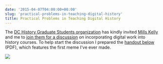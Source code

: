 ```yaml
---
date: '2015-04-07T04:00:00+00:00'
slug: 'practical-problems-in-teaching-digital-history'
title: Practical Problems in Teaching Digital History
---
```


The [DC History Graduate Students organization](https://dchistorygrad.wordpress.com) has kindly invited [Mills Kelly](http://edwired.org/) and me to [join them for a discussion](https://dchistorygrad.wordpress.com/2015/03/09/stay-tuned-for-more-information/) on incorporating digital work into history courses. To help start the discussion I prepared the [handout below](/files/practical-problems-in-teaching-dh.pdf) (PDF), which features the first meme I've ever made.

[![](//files.lincolnmullen.com/figures//practical-problems/practical-problems.png)](/files/practical-problems-in-teaching-dh.pdf)
